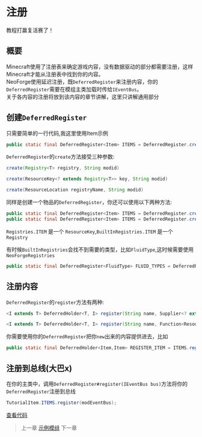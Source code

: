 # 注册

教程打赢复活赛了！

## 概要

Minecraft使用了注册表来确定游戏内容，没有数据驱动的部分都需要注册，这样Minecraft才能从注册表中找到你的内容。  
NeoForge使用延迟注册，既`DeferredRegister`来注册内容，你的`DeferredRegister`需要在模组主类加载时传给`IEventBus`。  
关于各内容的注册将放到该内容的章节讲解，这里只讲解通用部分

## 创建`DeferredRegister`

只需要简单的一行代码,我这里使用Item示例
```java
public static final DeferredRegister<Item> ITEMS = DeferredRegister.create(Registries.ITEM, Tutorial.MODID);
```
`DeferredRegister`的`create`方法接受三种参数:
```java
create(Registry<T> registry, String modid) 

create(ResourceKey<? extends Registry<T>> key, String modid)

create(ResourceLocation registryName, String modid)
```

同样是创建一个物品的`DeferredRegister`，你还可以使用以下两种方法:
```java
public static final DeferredRegister<Item> ITEMS = DeferredRegister.create(BuiltInRegistries.ITEM, Tutorial.MODID);
public static final DeferredRegister<Item> ITEMS = DeferredRegister.create(ResourceLocation.withDefaultNamespace("item"), Tutorial.MODID);
```

`Registries.ITEM` 是一个 `ResourceKey`,`BuiltInRegistries.ITEM` 是一个 `Registry`

有时候`BuiltInRegistries`会找不到需要的类型，比如`FluidType`,这时候需要使用`NeoForgeRegistries`

```java
public static final DeferredRegister<FluidType> FLUID_TYPES = DeferredRegister.create(NeoForgeRegistries.FLUID_TYPES, Tutorial.MODID);
```

## 注册内容

`DeferredRegister`的`register`方法有两种:

```java
<I extends T> DeferredHolder<T, I> register(String name, Supplier<? extends I> sup)

<I extends T> DeferredHolder<T, I> register(String name, Function<ResourceLocation, ? extends I> func)
```

你需要使用你的`DeferredRegister`把你`new`出来的内容提供进去，比如
```java
public static final DeferredHolder<Item,Item> REGISTER_ITEM = ITEMS.register("register_item", ()-> new Item(new Item.Properties()));
```

## 注册到总线(大巴x)

在你的主类中，调用`DeferredRegister#register(IEventBus bus)`方法将你的`DeferredRegister`注册到总线
```java
TutorialItem.ITEMS.register(modEventBus);
```

[查看代码](https://github.com/Yuqi154/NeoForge-1.21-Tutorial/tree/47351fef751dcdfaa7c9a07a2142a946697bafb7/src/main/java/org/hiedacamellia/tutorial)

> 上一章 [示例模组](2.md)
> 下一章